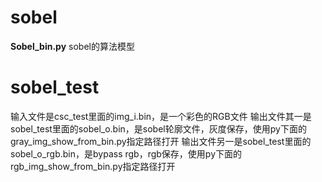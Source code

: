 # sobel
**Sobel_bin.py** sobel的算法模型

# sobel_test
输入文件是csc_test里面的img_i.bin，是一个彩色的RGB文件
输出文件其一是sobel_test里面的sobel_o.bin，是sobel轮廓文件，灰度保存，使用py下面的gray_img_show_from_bin.py指定路径打开
输出文件另一是sobel_test里面的sobel_o_rgb.bin，是bypass rgb，rgb保存，使用py下面的rgb_img_show_from_bin.py指定路径打开